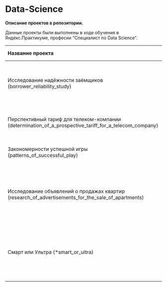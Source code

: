 # Data-Science

**Описание проектов в репозитории.**

Данные проекты были выполнены в ходе обучения в Яндекс.Практикуме, професии "Специалист по Data Science".


|Название проекта|Описание|Используемые библиотеки|Статус проекта|
|:---------------|:-------|:----------------------|:-------------|
|Исследование надёжности заёмщиков (borrower_reliability_study)|Нужно разобраться, влияет ли семейное положение и количество детей клиента на факт погашения кредита в срок|pandas, pymystem3, Mystem|завершён|
|Перспективный тариф для телеком-компании (determination_of_a_prospective_tariff_for_a_telecom_company)|Нужно проанализировать поведение клиентов и сделать вывод — какой тариф лучше|pandas,  numpy, scipy, matplotlibseaborn|завершён|
|Закономерности успешной игры (patterns_of_successful_play)|Нужно выявить определяющие успешность игры закономерности|pandas, numpy, scipy, matplotlib, seaborn|завершён|
|Исследование объявлений о продажах квартир (research_of_advertisements_for_the_sale_of_apartments)|Установить параметры, которые позволят построить автоматизированную систему для отслеживания аномалий и мошенническую деятельность|pandas, matplotlib, seaborn|завершён|
|Смарт или Ультра (*smart_or_ultra)|Нужно построить модель для задачи классификации, которая выберет подходящий тариф|pandas, numpy, random, sklearn.model_selection, sklearn.tree, sklearn.ensemble, sklearn.dummy, sklearn.linear_model, sklearn.metrics, sklearn.ensemble|завершён|
